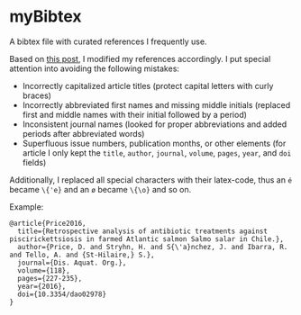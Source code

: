 # myBibtex

A bibtex file with curated references I frequently use.

Based on [this post](http://serialmentor.com/blog/2015/10/2/Bibtex), I modified my references accordingly. I put special attention into avoiding the following mistakes:

- Incorrectly capitalized article titles (protect capital letters with curly braces)
- Incorrectly abbreviated first names and missing middle initials (replaced first and middle names with their initial followed by a period)
- Inconsistent journal names (looked for proper abbreviations and added periods after abbreviated words)
- Superfluous issue numbers, publication months, or other elements (for article I only kept the `title`, `author`, `journal`, `volume`, `pages`, `year`, and `doi` fields)

Additionally, I replaced all special characters with their latex-code, thus an `é` became `\{'e}` and an `ø` became `\{\o}` and so on.

Example:

```
@article{Price2016,
  title={Retrospective analysis of antibiotic treatments against piscirickettsiosis in farmed Atlantic salmon Salmo salar in Chile.},
  author={Price, D. and Stryhn, H. and S{\'a}nchez, J. and Ibarra, R. and Tello, A. and {St-Hilaire,} S.},
  journal={Dis. Aquat. Org.},
  volume={118},
  pages={227-235},
  year={2016},
  doi={10.3354/dao02978}
}
```